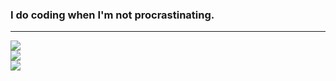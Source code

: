 ### <b>I do coding when I'm not procrastinating.</b> 
---

  
![](https://github-readme-stats.vercel.app/api?username=Technik97&hide=java,html,cs&theme=dracula&hide_border=true&include_all_commits=true&count_private=true)<br/>
![](https://github-readme-streak-stats.herokuapp.com/?user=Technik97&hide=java,html,cs&theme=dracula&hide_border=true)<br/>
![](https://github-readme-stats.vercel.app/api/top-langs/?username=Technik97&hide=java,html,cs&theme=dracula&hide_border=true&include_all_commits=true&count_private=true&layout=compact)

